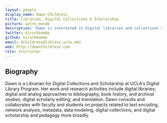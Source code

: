 ```yaml
---
layout: people
display_name: Dawn Childress
title: Librarian, Digital Collections & Scholarship
picture: autre_monde
description: "Dawn is interested in digital libraries and collections as data; digital and analog approaches to bibliography & book history; digital scholarly editing; and translation."
twitter: kirschbombe
github: kirschbombe
email: dchildress@library.ucla.edu
web: http://dawnchildress.com
role: instructor
---
```


## Biography

Dawn is a Librarian for Digital Collections and Scholarship at UCLA's Digital Library Program. Her work and research activities include digital libraries; digital and analog approaches to bibliography, book history, and archival studies; digital scholarly editing; and translation. Dawn consults and collaborates with faculty and students on projects related to text encoding, network analysis, metadata, data modeling, digital collections, and digital scholarship and pedagogy more broadly.
